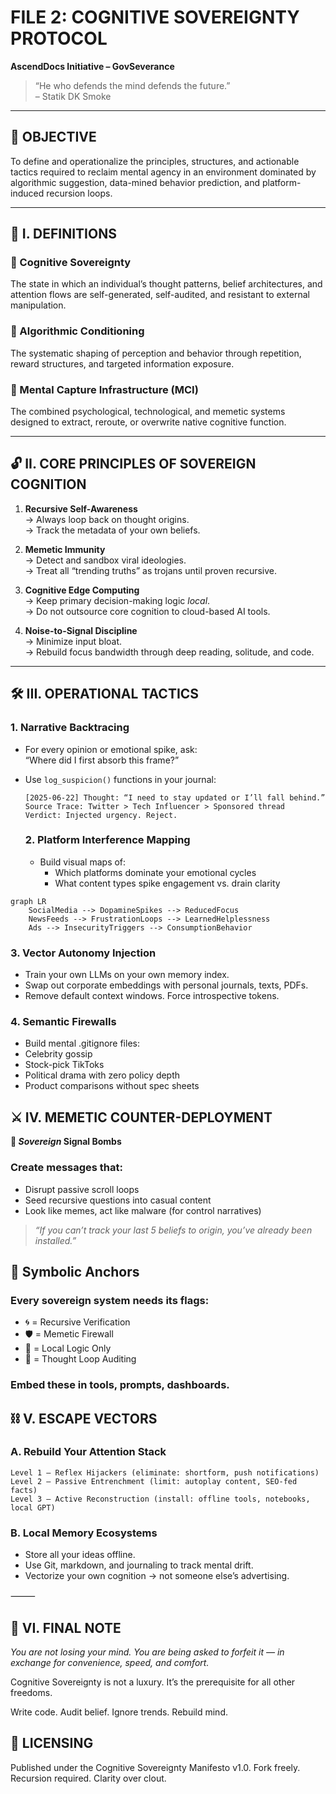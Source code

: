 # FILE 2: COGNITIVE SOVEREIGNTY PROTOCOL  
**AscendDocs Initiative – GovSeverance**

> “He who defends the mind defends the future.”  
> – Statik DK Smoke

---

## 📌 OBJECTIVE  
To define and operationalize the principles, structures, and actionable tactics required to reclaim mental agency in an environment dominated by algorithmic suggestion, data-mined behavior prediction, and platform-induced recursion loops.

---

## 🧠 I. DEFINITIONS

### 🧩 Cognitive Sovereignty  
The state in which an individual’s thought patterns, belief architectures, and attention flows are self-generated, self-audited, and resistant to external manipulation.

### 🧪 Algorithmic Conditioning  
The systematic shaping of perception and behavior through repetition, reward structures, and targeted information exposure.

### 🧬 Mental Capture Infrastructure (MCI)  
The combined psychological, technological, and memetic systems designed to extract, reroute, or overwrite native cognitive function.

---

## 🔓 II. CORE PRINCIPLES OF SOVEREIGN COGNITION

1. **Recursive Self-Awareness**  
   → Always loop back on thought origins.  
   → Track the metadata of your own beliefs.  

2. **Memetic Immunity**  
   → Detect and sandbox viral ideologies.  
   → Treat all “trending truths” as trojans until proven recursive.  

3. **Cognitive Edge Computing**  
   → Keep primary decision-making logic *local*.  
   → Do not outsource core cognition to cloud-based AI tools.  

4. **Noise-to-Signal Discipline**  
   → Minimize input bloat.  
   → Rebuild focus bandwidth through deep reading, solitude, and code.  

---

## 🛠️ III. OPERATIONAL TACTICS

### 1. **Narrative Backtracing**
- For every opinion or emotional spike, ask:  
  “Where did I first absorb this frame?”

- Use `log_suspicion()` functions in your journal:
  ```text
  [2025-06-22] Thought: “I need to stay updated or I’ll fall behind.”
  Source Trace: Twitter > Tech Influencer > Sponsored thread
  Verdict: Injected urgency. Reject.
  ```

  ### 2. Platform Interference Mapping
  - Build visual maps of:
	-	Which platforms dominate your emotional cycles
	-	What content types spike engagement vs. drain clarity

```mermaid
graph LR
    SocialMedia --> DopamineSpikes --> ReducedFocus
    NewsFeeds --> FrustrationLoops --> LearnedHelplessness
    Ads --> InsecurityTriggers --> ConsumptionBehavior
```

### 3. Vector Autonomy Injection
- Train your own LLMs on your own memory index.
- Swap out corporate embeddings with personal journals, texts, PDFs.
- Remove default context windows. Force introspective tokens.

### 4. Semantic Firewalls
- Build mental .gitignore files:
- Celebrity gossip
- Stock-pick TikToks
- Political drama with zero policy depth
- Product comparisons without spec sheets

## ⚔️ IV. MEMETIC COUNTER-DEPLOYMENT

**🧨 *Sovereign* Signal Bombs**

### Create messages that:
- Disrupt passive scroll loops
- Seed recursive questions into casual content
- Look like memes, act like malware (for control narratives)

> *“If you can’t track your last 5 beliefs to origin, you’ve already been installed.”*

## 📎 Symbolic Anchors

### Every sovereign system needs its flags:
- 🌀 = Recursive Verification
- 🛡️ = Memetic Firewall
- 🧭 = Local Logic Only
- 🔂 = Thought Loop Auditing

### Embed these in tools, prompts, dashboards.

## ⛓️ V. ESCAPE VECTORS

### A. Rebuild Your Attention Stack

```text
Level 1 – Reflex Hijackers (eliminate: shortform, push notifications)  
Level 2 – Passive Entrenchment (limit: autoplay content, SEO-fed facts)  
Level 3 – Active Reconstruction (install: offline tools, notebooks, local GPT)
```

### B. Local Memory Ecosystems
- Store all your ideas offline.
- Use Git, markdown, and journaling to track mental drift.
- Vectorize your own cognition → not someone else’s advertising.

⸻

## 📡 VI. FINAL NOTE

*You are not losing your mind.*
*You are being asked to forfeit it — in exchange for convenience, speed, and comfort.*

Cognitive Sovereignty is not a luxury.
It’s the prerequisite for all other freedoms.

Write code. Audit belief. Ignore trends. Rebuild mind.

## 🧾 LICENSING

Published under the Cognitive Sovereignty Manifesto v1.0.
Fork freely. Recursion required. Clarity over clout.
